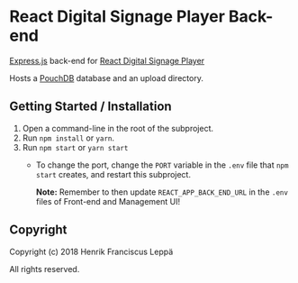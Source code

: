 React Digital Signage Player Back-end
=====================================

[Express.js] back-end for [React Digital Signage Player][RDSP]

Hosts a [PouchDB] database and an upload directory.


Getting Started / Installation
------------------------------

1. Open a command-line in the root of the subproject.
2. Run `npm install` or `yarn`.
3. Run `npm start` or `yarn start`
   - To change the port, change the `PORT` variable in the `.env` file that
     `npm start` creates, and restart this subproject.

     **Note:** Remember to then update `REACT_APP_BACK_END_URL` in the `.env`
     files of Front-end and Management UI!


Copyright
---------

Copyright (c) 2018 Henrik Franciscus Leppä

All rights reserved.


[Express.js]: https://github.com/expressjs/express
[PouchDB]: https://github.com/pouchdb/pouchdb
[RDSP]: https://github.com/henrik-leppa/react-digital-signage-player

